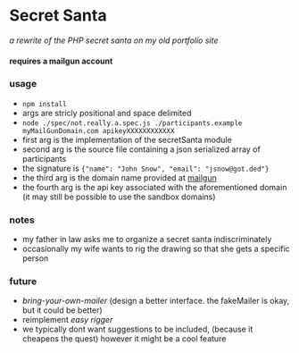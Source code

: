 # Secret Santa
_a rewrite of the PHP secret santa on my old portfolio site_


#### requires a mailgun account


### usage
- ```npm install```
- args are stricly positional and space delimited
 - ```node ./spec/not.really.a.spec.js ./participants.example myMailGunDomain.com apikeyXXXXXXXXXXXX``` 
- first arg is the implementation of the secretSanta module
- second arg is the source file containing a json serialized array of participants
 - the signature is ```{"name": "John Snow", "email": "jsnow@got.ded"}```
- the third arg is the domain name provided at [mailgun](https://mailgun.com/app/domains)
- the fourth arg is the api key associated with the aforementioned domain (it may still be possible to use the sandbox domains)


### notes
- my father in law asks me to organize a secret santa indiscriminately
- occasionally my wife wants to rig the drawing so that she gets a specific person


### future
- _bring-your-own-mailer_ (design a better interface. the fakeMailer is okay, but it could be better)
- reimplement _easy rigger_
- we typically dont want suggestions to be included, (because it cheapens the quest) however it might be a cool feature